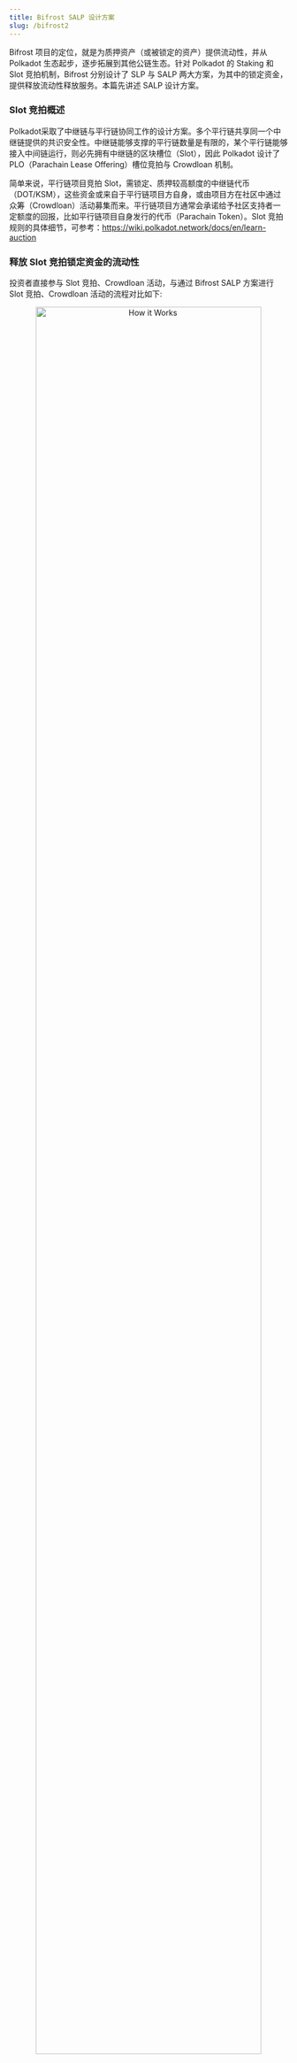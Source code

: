 ```yaml
---
title: Bifrost SALP 设计方案
slug: /bifrost2
---
```


Bifrost 项目的定位，就是为质押资产（或被锁定的资产）提供流动性，并从 Polkadot 生态起步，逐步拓展到其他公链生态。针对 Polkadot 的 Staking 和 Slot 竞拍机制，Bifrost 分别设计了 SLP 与 SALP 两大方案，为其中的锁定资金，提供释放流动性释放服务。本篇先讲述 SALP 设计方案。

### Slot 竞拍概述
Polkadot采取了中继链与平行链协同工作的设计方案。多个平行链共享同一个中继链提供的共识安全性。中继链能够支撑的平行链数量是有限的，某个平行链能够接入中间链运行，则必先拥有中继链的区块槽位（Slot），因此 Polkadot 设计了 PLO（Parachain Lease Offering）槽位竞拍与 Crowdloan 机制。

简单来说，平行链项目竞拍 Slot，需锁定、质押较高额度的中继链代币（DOT/KSM），这些资金或来自于平行链项目方自身，或由项目方在社区中通过众筹（Crowdloan）活动募集而来。平行链项目方通常会承诺给予社区支持者一定额度的回报，比如平行链项目自身发行的代币（Parachain Token）。Slot 竞拍规则的具体细节，可参考：https://wiki.polkadot.network/docs/en/learn-auction

### 释放 Slot 竞拍锁定资金的流动性

投资者直接参与 Slot 竞拍、Crowdloan 活动，与通过 Bifrost SALP 方案进行 Slot 竞拍、Crowdloan 活动的流程对比如下:

<center> <img src="../picture/bifrost-salp-plo1.png" alt="How it Works" width = "90%" height = "90%" /> </center>

<center>原始的 SLOT 竞拍交互时序图</center>

<img src="../picture/bifrost-salp-plo2.png" alt="How it Works" />

<center>通过Bifrost 平台进行 SLOT 竞拍的交互时序图</center>
 

从系统设计的顶层视图看，投资者用户通过 Bifrost 参与平行链项目的 PLO 众筹活动，Contribute 行为会分离解耦出两类 Token 资产：vsToken（vsDOT/vsKSM）与 vsBond。投资者贡献 x DOTs/KSMs，可获得 x vsDOTs/vsKSMs 与 x vsBond。

vsBond 代表具体的平行链及其竞拍成功的 Lease Period 。所以 vsBond 的全名为:vsBond + 平行 链名称 + Slot 租约到期日，比 如:vsBond-Bifrost-2022-06-01。vsBond 拥有两个主要属性:

- 1.平行链竞拍成功奖励: vsBond 可通过 XCMP 转移 到对应的平行链上，然后只需要识别持有 vsBond 的地址并发放奖励即可。

- 2.与 vsToken 结合可在平行链租期到期后进行 1:1 赎回。

所以可将 vsBond 看成是蕴含了 Contribution Reward 与 1:1 赎回权的特殊商品。vsBond 作为权 益凭证，并不需要高流动性交易，可通过一口价形 式挂单出售，因此 Bifrost 系统设计有挂单售卖 vsBond 的机制，类似于 NFT 买卖市场，无需创建流动性池。

### 两个交易池（Swap Pool）的设计

与 vsBond 不同，所有的 vsToken 都是同质的，vsToken 不与特定的平行链及 Slot 绑定。Bifrost 设计了两个兑换池子：1:1承兑池、Bancor池（1:x, x < 1）。具体的兑换规则如下：
- 1、用户同时持有 vsBond-ID 和 vsToken，且 vsBond-ID 所代表的 Slot 租约已到期，则可参与承兑池以1:1的价格兑换出 Token;
- 2、若用户只有 vsToken，则可参与 Bancor 池，以1:x（x < 1）的价格兑换出 Token（Bancor 池中存放有 Token 时，用户才可正常执行兑换功能）。
- 3、当Slot租约到期时，Relaychain 将返还 Token 到 Bifrost，系统会将所有的 Token 放入 1:1 承兑池，然后每天从 1:1 承兑池的余额中抽取 5% 放入 Bancor 池。
- 4、若系统丢失 vsBond 或者某些攻击者故意囤聚 vsBond 而不愿意卖出，vsToken 持有者仍然可以从 Bancor 池中兑换出 Token，而不用担心 vsToken 不能兑付的风险。
- 5、系统注入到 Bancor 池的资金，会以线性平滑的机制逐渐释放,而不是一次性全部释放，防止 vsToken 与 Token 兑换价格不合理地大幅度波动。相当于系统在用一部分 Token 持续购买用户持有的 vsToken。
- 6、只要在 Bancor 池中发生1:x（x < 1）的兑换行为，系统（Bifrost）必然会盈利，这部分利润将进入国库,用于社区发展或回购 BNC。


<img src="../picture/bifrost-salp-bancor1.png" alt="How it Works" />

<center>vsDOT/vsKSM 承兑交互时序图</center>

### 改造后的 Bancor 算法

<center> <img src="../picture/bifrost-salp-bancor2.png" alt="How it Works" width = "80%" height = "80%" /> </center>

<center>改造后的 Bancor 价格曲线</center>

未完，待续...
